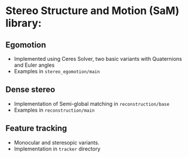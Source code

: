 # Stereo Structure and Motion (SaM) library:

## Egomotion
* Implemented using Ceres Solver, two basic variants with Quaternions and Euler angles
* Examples in `stereo_egomotion/main`

## Dense stereo
* Implementation of Semi-global matching in `reconstruction/base`
* Examples in `reconstruction/main`

## Feature tracking
* Monocular and steresopic variants.
* Implementation in `tracker` directory

